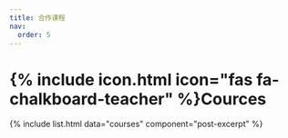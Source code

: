 ```yaml
---
title: 合作课程
nav:
  order: 5
---
```


# {% include icon.html icon="fas fa-chalkboard-teacher" %}Cources

{% include list.html data="courses" component="post-excerpt" %}